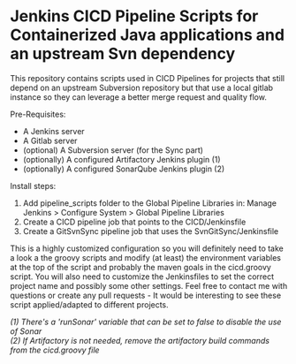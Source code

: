 # Jenkins CICD Pipeline Scripts for Containerized Java applications and an upstream Svn dependency
This repository contains scripts used in CICD Pipelines for projects that still depend on an upstream Subversion 
repository but that use a local gitlab instance so they can leverage a better merge request and quality flow.  

Pre-Requisites: 
* A Jenkins server
* A Gitlab server
* (optional) A Subversion server (for the Sync part)
* (optionally) A configured Artifactory Jenkins plugin (1)
* (optionally) A configured SonarQube Jenkins plugin (2)

Install steps:
1. Add pipeline_scripts folder to the Global Pipeline Libraries in: Manage Jenkins > Configure System > Global Pipeline Libraries
2. Create a CICD pipeline job that points to the CICD/Jenkinsfile 
3. Create a GitSvnSync pipeline job that uses the SvnGitSync/Jenkinsfile

This is a highly customized configuration so you will definitely need to take a look a the groovy scripts and modify 
(at least) the environment variables at the top of the script and probably the maven goals in the cicd.groovy script.  You will also need to customize the Jenkinsfiles to 
set the correct project name and possibly some other settings.  Feel free to contact me with questions or create any pull requests -
It would be interesting to see these script applied/adapted to different projects. 


_(1) There's a 'runSonar' variable that can be set to false to disable the use of Sonar_  
_(2) If Artifactory is not needed, remove the artifactory build commands from the cicd.groovy file_
